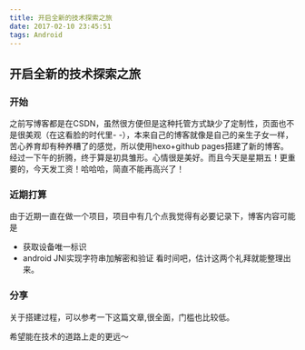 ```yaml
---
title: 开启全新的技术探索之旅
date: 2017-02-10 23:45:51
tags: Android
---
```


## 开启全新的技术探索之旅

### 开始

之前写博客都是在CSDN，虽然很方便但是这种托管方式缺少了定制性，页面也不是很美观（在这看脸的时代里- -），本来自己的博客就像是自己的亲生子女一样，苦心养育却有种养糟了的感觉，所以使用hexo+github pages搭建了新的博客。经过一下午的折腾，终于算是初具雏形。心情很是美好。而且今天是星期五！更重要的，今天发工资！哈哈哈，简直不能再高兴了！

### 近期打算

由于近期一直在做一个项目，项目中有几个点我觉得有必要记录下，博客内容可能是

+ 获取设备唯一标识
+ android JNI实现字符串加解密和验证
看时间吧，估计这两个礼拜就能整理出来。

### 分享

关于搭建过程，可以参考一下这篇文章,很全面，门槛也比较低。

希望能在技术的道路上走的更远～